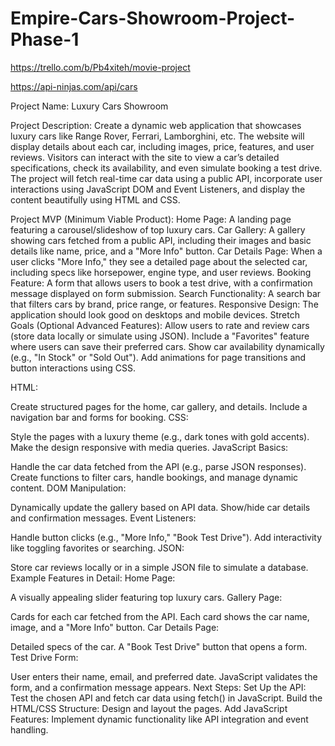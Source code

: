 # Empire-Cars-Showroom-Project-Phase-1

https://trello.com/b/Pb4xiteh/movie-project


https://api-ninjas.com/api/cars



Project Name:
Luxury Cars Showroom

Project Description:
Create a dynamic web application that showcases luxury cars like Range Rover, Ferrari, Lamborghini, etc. The website will display details about each car, including images, price, features, and user reviews. Visitors can interact with the site to view a car’s detailed specifications, check its availability, and even simulate booking a test drive. The project will fetch real-time car data using a public API, incorporate user interactions using JavaScript DOM and Event Listeners, and display the content beautifully using HTML and CSS.

Project MVP (Minimum Viable Product):
Home Page: A landing page featuring a carousel/slideshow of top luxury cars.
Car Gallery: A gallery showing cars fetched from a public API, including their images and basic details like name, price, and a "More Info" button.
Car Details Page: When a user clicks "More Info," they see a detailed page about the selected car, including specs like horsepower, engine type, and user reviews.
Booking Feature: A form that allows users to book a test drive, with a confirmation message displayed on form submission.
Search Functionality: A search bar that filters cars by brand, price range, or features.
Responsive Design: The application should look good on desktops and mobile devices.
Stretch Goals (Optional Advanced Features):
Allow users to rate and review cars (store data locally or simulate using JSON).
Include a "Favorites" feature where users can save their preferred cars.
Show car availability dynamically (e.g., "In Stock" or "Sold Out").
Add animations for page transitions and button interactions using CSS.






HTML:

Create structured pages for the home, car gallery, and details.
Include a navigation bar and forms for booking.
CSS:

Style the pages with a luxury theme (e.g., dark tones with gold accents).
Make the design responsive with media queries.
JavaScript Basics:

Handle the car data fetched from the API (e.g., parse JSON responses).
Create functions to filter cars, handle bookings, and manage dynamic content.
DOM Manipulation:

Dynamically update the gallery based on API data.
Show/hide car details and confirmation messages.
Event Listeners:

Handle button clicks (e.g., "More Info," "Book Test Drive").
Add interactivity like toggling favorites or searching.
JSON:

Store car reviews locally or in a simple JSON file to simulate a database.
Example Features in Detail:
Home Page:

A visually appealing slider featuring top luxury cars.
Gallery Page:

Cards for each car fetched from the API.
Each card shows the car name, image, and a "More Info" button.
Car Details Page:

Detailed specs of the car.
A "Book Test Drive" button that opens a form.
Test Drive Form:

User enters their name, email, and preferred date.
JavaScript validates the form, and a confirmation message appears.
Next Steps:
Set Up the API:
Test the chosen API and fetch car data using fetch() in JavaScript.
Build the HTML/CSS Structure:
Design and layout the pages.
Add JavaScript Features:
Implement dynamic functionality like API integration and event handling.

